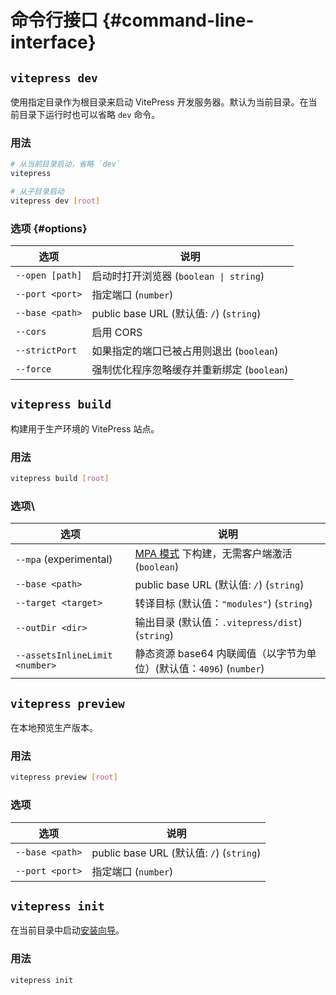 # 命令行接口 {#command-line-interface}

## `vitepress dev`

使用指定目录作为根目录来启动 VitePress 开发服务器。默认为当前目录。在当前目录下运行时也可以省略 `dev` 命令。

### 用法

```sh
# 从当前目录启动，省略 `dev`
vitepress

# 从子目录启动
vitepress dev [root]
```

### 选项 {#options}

| 选项            | 说明                                       |
| --------------- | ------------------------------------------ |
| `--open [path]` | 启动时打开浏览器 (`boolean \| string`)     |
| `--port <port>` | 指定端口 (`number`)                        |
| `--base <path>` | public base URL (默认值: `/`) (`string`)     |
| `--cors`        | 启用 CORS                                  |
| `--strictPort`  | 如果指定的端口已被占用则退出 (`boolean`)   |
| `--force`       | 强制优化程序忽略缓存并重新绑定 (`boolean`) |

## `vitepress build`

构建用于生产环境的 VitePress 站点。

### 用法

```sh
vitepress build [root]
```

### 选项\

| 选项                           | 说明                                                                                              |
| ------------------------------ | ------------------------------------------------------------------------------------------------- |
| `--mpa` (experimental)         | [MPA 模式](../guide/mpa-mode) 下构建，无需客户端激活 (`boolean`)                        |
| `--base <path>`                | public base URL (默认值: `/`)  (`string`)                                                            |
| `--target <target>`            | 转译目标 (默认值：`"modules"`) (`string`)                                                        |
| `--outDir <dir>`               | 输出目录 (默认值：`.vitepress/dist`) (`string`)                                                  |
| `--assetsInlineLimit <number>` | 静态资源 base64 内联阈值（以字节为单位）(默认值：`4096`) (`number`)                             |

## `vitepress preview`

在本地预览生产版本。

### 用法

```sh
vitepress preview [root]
```

### 选项

| 选项            | 说明                                   |
| --------------- | -------------------------------------- |
| `--base <path>` | public base URL (默认值: `/`) (`string`) |
| `--port <port>` | 指定端口 (`number`)                    |

## `vitepress init`

在当前目录中启动[安装向导](../guide/getting-started#setup-wizard)。

### 用法

```sh
vitepress init
```
